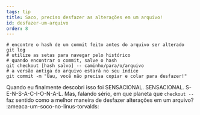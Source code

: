 ```yaml
---
tags: tip
title: Saco, preciso desfazer as alterações em um arquivo!
id: desfazer-um-arquivo
order: 8
---
```


```git
# encontre o hash de um commit feito antes do arquivo ser alterado
git log
# utilize as setas para navegar pelo histórico
# quando encontrar o commit, salve o hash
git checkout [hash salvo] -- caminho/para/o/arquivo
# a versão antiga do arquivo estará no seu índice
git commit -m "Uau, você não precisa copiar e colar para desfazer!"
```

Quando eu finalmente descobri isso foi SENSACIONAL. SENSACIONAL. S-E-N-S-A-C-I-O-N-A-L. Mas, falando sério, em que planeta que `checkout --` faz sentido como a melhor maneira de desfazer alterações em um arquivo? :ameaca-um-soco-no-linus-torvalds:
